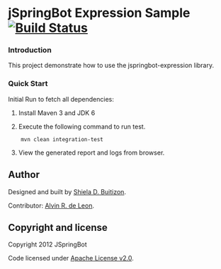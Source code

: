 jSpringBot Expression Sample [![Build Status](https://buildhive.cloudbees.com/job/jspringbot/job/sample-expression/badge/icon)](https://buildhive.cloudbees.com/job/jspringbot/job/sample-expression/)
=======

### Introduction

This project demonstrate how to use the jspringbot-expression library.

### Quick Start

Initial Run to fetch all dependencies:

1. Install Maven 3 and JDK 6

2. Execute the following command to run test.
```
    mvn clean integration-test
```

3. View the generated report and logs from browser.

## Author

Designed and built by [Shiela D. Buitizon](https://github.com/badong2210/).

Contributor: [Alvin R. de Leon](https://github.com/alvinrdeleon/).


## Copyright and license

Copyright 2012 JSpringBot

Code licensed under [Apache License v2.0](http://www.apache.org/licenses/LICENSE-2.0).
